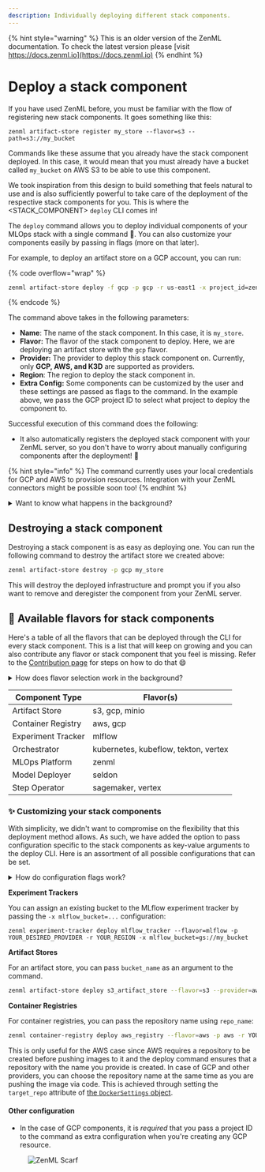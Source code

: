 ```yaml
---
description: Individually deploying different stack components.
---
```


{% hint style="warning" %}
This is an older version of the ZenML documentation. To check the latest version please [visit https://docs.zenml.io](https://docs.zenml.io)
{% endhint %}


# Deploy a stack component

If you have used ZenML before, you must be familiar with the flow of registering new stack components. It goes something like this:

```
zenml artifact-store register my_store --flavor=s3 --path=s3://my_bucket
```

Commands like these assume that you already have the stack component deployed. In this case, it would mean that you must already have a bucket called `my_bucket` on AWS S3 to be able to use this component.

We took inspiration from this design to build something that feels natural to use and is also sufficiently powerful to take care of the deployment of the respective stack components for you. This is where the \<STACK\_COMPONENT> `deploy` CLI comes in!

The `deploy` command allows you to deploy individual components of your MLOps stack with a single command 🚀. You can also customize your components easily by passing in flags (more on that later).

For example, to deploy an artifact store on a GCP account, you can run:

{% code overflow="wrap" %}
```bash
zenml artifact-store deploy -f gcp -p gcp -r us-east1 -x project_id=zenml my_store
```
{% endcode %}

The command above takes in the following parameters:

* **Name**: The name of the stack component. In this case, it is `my_store`.
* **Flavor:** The flavor of the stack component to deploy. Here, we are deploying an artifact store with the `gcp` flavor.
* **Provider:** The provider to deploy this stack component on. Currently, only
  **GCP, AWS, and K3D** are supported as providers.
* **Region**: The region to deploy the stack component in.
* **Extra Config:** Some components can be customized by the user and these settings are passed as flags to the command. In the example above, we pass the GCP project ID to select what project to deploy the component to.

Successful execution of this command does the following:

* It also automatically registers the deployed stack component with your ZenML server, so you don't have to worry about manually configuring components after the deployment! 🤩

{% hint style="info" %}
The command currently uses your local credentials for GCP and AWS to provision resources. Integration with your ZenML connectors might be possible soon too!
{% endhint %}

<details>

<summary>Want to know what happens in the background?</summary>

The stack component deploy CLI is powered by ZenML's [mlstacks](https://github.com/zenml-io/mlstacks) in the background. This allows you to configure and deploy select stack components.

Using the values you pass for the cloud, the CLI picks up the right modular recipe to use (one of AWS, GCP, or K3D) and then deploys that recipe with the specific stack component enabled.

</details>

## Destroying a stack component

Destroying a stack component is as easy as deploying one. You can run the following command to destroy the artifact store we created above:

```bash
zenml artifact-store destroy -p gcp my_store
```

This will destroy the deployed infrastructure and prompt you if you also want to
remove and deregister the component from your ZenML server.

## 🍨 Available flavors for stack components

Here's a table of all the flavors that can be deployed through the CLI for every stack component. This is a list that will keep on growing and you can also contribute any flavor or stack component that you feel is missing. Refer to the [Contribution page](contribute-flavors-or-components.md) for steps on how to do that :smile:

<details>

<summary>How does flavor selection work in the background?</summary>

Whenever you pass in a flavor to any stack-component deploy function, the combination of these two parameters is used to construct a variable name in the following format:

```
enable_<STACK_COMPONENT>_<FLAVOR>
```

This variable is then passed as input to the underlying modular recipe. If you check the [`variables.tf`](https://github.com/zenml-io/mlstacks/blob/main/gcp-modular/variables.tf) file for a given recipe, you can find all the supported flavor-stack component combinations there.

</details>

| Component Type | Flavor(s) |
| -------------- | --------- |
| Artifact Store | s3, gcp, minio |
| Container Registry | aws, gcp |
| Experiment Tracker | mlflow |
| Orchestrator | kubernetes, kubeflow, tekton, vertex |
| MLOps Platform | zenml |
| Model Deployer | seldon |
| Step Operator | sagemaker, vertex |

### ✨ Customizing your stack components

With simplicity, we didn't want to compromise on the flexibility that this deployment method allows. As such, we have added the option to pass configuration specific to the stack components as key-value arguments to the deploy CLI. Here is an assortment of all possible configurations that can be set.

<details>

<summary>How do configuration flags work?</summary>

The flags that you pass to the deploy CLI are passed on as-is to the backing modular recipes as input variables. This means that all the flags need to be defined as variables in the respective recipe.

For example, if you take a look at the
[`variables.tf`](https://github.com/zenml-io/mlstacks/blob/main/gcp-modular/variables.tf)
file for a modular recipe, like the `gcp-modular` recipe, you can find variables
like `mlflow_bucket` that you could potentially pass in.

Validation for these flags does not exist yet at the CLI level, so you must be
careful in naming them while calling `deploy`.

All these extra configuration options are passed in with the `-x` option. For
example, we already saw this in action above when we passed in the GCP project
ID to the artifact store deploy command.

```bash
zenml artifact-store deploy -f gcp -p gcp -r us-east1 -x project_id=zenml my_store
```

Simply pass in as many `-x` flags as you want to customize your stack component.

</details>

**Experiment Trackers**

You can assign an existing bucket to the MLflow experiment tracker by passing the
`-x mlflow_bucket=...` configuration:

```shell
zenml experiment-tracker deploy mlflow_tracker --flavor=mlflow -p YOUR_DESIRED_PROVIDER -r YOUR_REGION -x mlflow_bucket=gs://my_bucket
```

**Artifact Stores**

For an artifact store, you can pass `bucket_name` as an argument to the command.

```bash
zenml artifact-store deploy s3_artifact_store --flavor=s3 --provider=aws -r YOUR_REGION -x bucket_name=my_bucket
```

**Container Registries**

For container registries, you can pass the repository name using `repo_name`:

```bash
zenml container-registry deploy aws_registry --flavor=aws -p aws -r YOUR_REGION -x repo_name=my_repo
```

This is only useful for the AWS case since AWS requires a repository to be created before pushing images to it and the deploy command ensures that a repository with the name you provide is created. In case of GCP and other providers, you can choose the repository name at the same time as you are pushing the image via code. This is achieved through setting the `target_repo` attribute of [the `DockerSettings` object](../../user-guide/advanced-guide/environment-management/containerize-your-pipeline.md).

#### Other configuration

* In the case of GCP components, it is _required_ that you pass a project ID to
  the command as extra configuration when you're creating any GCP resource.

<!-- For scarf -->
<figure><img alt="ZenML Scarf" referrerpolicy="no-referrer-when-downgrade" src="https://static.scarf.sh/a.png?x-pxid=f0b4f458-0a54-4fcd-aa95-d5ee424815bc" /></figure>

